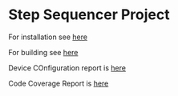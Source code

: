 # Step Sequencer Project

For installation see [here](setup.md)

For building see [here](building.md)

Device COnfiguration report is [here](stm32cube_workspace/G0B1KET6N/G0B1KET6N.pdf)

Code Coverage Report is [here](coverage/code.pdf)